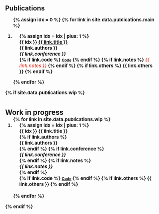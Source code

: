 <h1 id="research"></h1>

<h2 style="margin: 60px 0px -15px;">Publications <temp style="font-size:15px;">


<div class="publications">
<ol class="bibliography">

{% assign idx = 0 %}
{% for link in site.data.publications.main %}

<li>
<div class="pub-row">
  <!-- <div class="col-sm-3 abbr" style="position: relative;padding-right: 15px;padding-left: 15px;"><abbr class="badge">{{ link.conference_short }}</abbr></div> -->
  <div class="col-sm-9" style="position: relative;padding-right: 15px;padding-left: 20px;">
      {% assign idx = idx | plus: 1 %}
      <div class="title"><span class="badge label-num">{{ idx }}</span> <a href="{{ link.pdf }}">{{ link.title }}</a></div>
      <div class="author">{{ link.authors }}</div>
      <div class="periodical"><em>{{ link.conference }}</em>
      </div>
    <div class="links">
      <!-- {% if link.pdf %} 
      <a href="{{ link.pdf }}" class="btn btn-sm z-depth-0" role="button" target="_blank" style="font-size:12px;">PDF</a>
      {% endif %} -->
      {% if link.code %} 
      <a href="{{ link.code }}" class="btn btn-sm z-depth-0" role="button" target="_blank" style="font-size:12px;">Code</a>
      {% endif %}
      <!-- {% if link.page %} 
      <a href="{{ link.page }}" class="btn btn-sm z-depth-0" role="button" target="_blank" style="font-size:12px;">Project Page</a>
      {% endif %}
      {% if link.data %} 
      <a href="{{ link.data }}" class="btn btn-sm z-depth-0" role="button" target="_blank" style="font-size:12px;">Dataset</a>
      {% endif %}
      {% if link.bibtex %} 
      <a href="{{ link.bibtex }}" class="btn btn-sm z-depth-0" role="button" target="_blank" style="font-size:12px;">BibTex</a>
      {% endif %} -->
      {% if link.notes %} 
      <strong> <i style="color:#e74d3c; font-weight:600">{{ link.notes }}</i></strong>
      {% endif %}
      {% if link.others %} 
      {{ link.others }}
      {% endif %}
    </div>
  </div>
</div>
</li>

<!-- <br> -->

{% endfor %}

</ol>
</div>


{% if site.data.publications.wip %}
<h2 style="margin: 40px 0px -15px;">Work in progress</h2>
<div class="publications">
<ol class="bibliography">
{% for link in site.data.publications.wip %}
<li>
<div class="pub-row">
  <!-- <div class="col-sm-3 abbr" style="position: relative;padding-right: 15px;padding-left: 15px;"><abbr class="badge">{{ link.conference_short }}</abbr></div> -->
  <div class="col-sm-9" style="position: relative;padding-right: 15px;padding-left: 20px;">
      {% assign idx = idx | plus: 1 %}
      <div class="title"><span class="badge label-num">{{ idx }}</span> {{ link.title }}</div>
      {% if link.authors %}<div class="author">{{ link.authors }}</div>{% endif %}
      {% if link.conference %}<div class="periodical"><em>{{ link.conference }}</em></div>{% endif %}
      {% if link.notes %}<div class="periodical"><em>{{ link.notes }}</em></div>{% endif %}
    <div class="links">
      <!-- {% if link.pdf %}
      <a href="{{ link.pdf }}" class="btn btn-sm z-depth-0" role="button" target="_blank" style="font-size:12px;">PDF</a>
      {% endif %} -->
      {% if link.code %}
      <a href="{{ link.code }}" class="btn btn-sm z-depth-0" role="button" target="_blank" style="font-size:12px;">Code</a>
      {% endif %}
      <!-- {% if link.page %}
      <a href="{{ link.page }}" class="btn btn-sm z-depth-0" role="button" target="_blank" style="font-size:12px;">Project Page</a>
      {% endif %}
      {% if link.data %}
      <a href="{{ link.data }}" class="btn btn-sm z-depth-0" role="button" target="_blank" style="font-size:12px;">Dataset</a>
      {% endif %}
      {% if link.bibtex %}
      <a href="{{ link.bibtex }}" class="btn btn-sm z-depth-0" role="button" target="_blank" style="font-size:12px;">BibTex</a>
      {% endif %} -->
      {% if link.others %}
      {{ link.others }}
      {% endif %}
    </div>
  </div>
</div>
</li>
<br>
{% endfor %}
</ol>
</div>
{% endif %}


